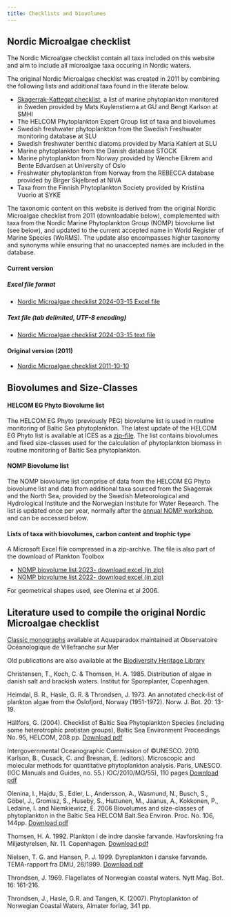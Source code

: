```yaml
---
title: Checklists and biovolumes
---
```

## Nordic Microalgae checklist

The Nordic Microalgae checklist contain all taxa included on this website and aim to include all microalgae taxa occuring in Nordic waters.

The original Nordic Microalgae checklist was created in 2011 by combining the following lists and additional taxa found in the literate below.
* [Skagerrak-Kattegat checklist](https://www.smhi.se/oceanografi/oce_info_data/plankton_checklist/ssshome.htm), a list of marine phytoplankton monitored in Sweden provided by Mats Kuylenstierna at GU and Bengt Karlson at SMHI
* The HELCOM Phytoplankton Expert Group list of taxa and biovolumes
* Swedish freshwater phytoplankton from the Swedish Freshwater monitoring database at SLU
* Swedish freshwater benthic diatoms provided by Maria Kahlert at SLU 
* Marine phytoplankton from the Danish database STOCK 
* Marine phytoplankton from Norway provided by Wenche Eikrem and Bente Edvardsen at University of Oslo
* Freshwater phytoplankton from Norway from the REBECCA database provided by Birger Skjelbred at NIVA 
* Taxa from the Finnish Phytoplankton Society provided by Kristiina Vuorio at SYKE 

The taxonomic content on this website is derived from the original Nordic Microalgae checklist from 2011 (downloadable below), complemented with taxa from the Nordic Marine Phytoplankton Group (NOMP) biovolume list (see below), and updated to the current accepted name in World Register of Marine Species (WoRMS). The update also encompasses higher taxonomy and synonyms while ensuring that no unaccepted names are included in the database.

#### Current version
 
##### Excel file format

* [Nordic Microalgae checklist 2024-03-15 Excel file](https://data.smhi.se/oce/SLW/checklists/2024-03-15/nordicmicroalgae_checklist_2024_mar_15.xlsx)

##### Text file (tab delimited, UTF-8 encoding)

* [Nordic Microalgae checklist 2024-03-15 text file](https://data.smhi.se/oce/SLW/checklists/2024-03-15/nordicmicroalgae_checklist_2024_mar_15.txt)

#### Original version (2011)

* [Nordic Microalgae checklist 2011-10-10](https://data.smhi.se/oce/SLW/checklists/2011-10-10/)


## Biovolumes and Size-Classes


#### HELCOM EG Phyto Biovolume list

The HELCOM EG Phyto (previously PEG) biovolume list is used in routine monitoring of Baltic Sea phytoplankton. The latest update of the HELCOM EG Phyto list is available at ICES as a [zip-file](http://ices.dk/data/Documents/ENV/PEG_BVOL.zip). The list contains biovolumes and fixed size-classes used for the calculation of phytoplankton biomass in routine monitoring of Baltic Sea phytoplankton. 

#### NOMP Biovolume list

The NOMP biovolume list comprise of data from the HELCOM EG Phyto biovolume list and data from additional taxa sourced from the Skagerrak and the North Sea, provided by the Swedish Meteorological and Hydrological Institute and the Norwegian Institute for Water Research. The list is updated once per year, normally after the [annual NOMP workshop](nordicmicroalgae.org/nomp/), and can be accessed below.

#### Lists of taxa with biovolumes, carbon content and trophic type
A Microsoft Excel file compressed in a zip-archive. The file is also part of the download of Plankton Toolbox
* [NOMP biovolume list 2023- download excel (in zip)](https://data.smhi.se/oce/SLW/plankton_toolbox_1_4_1/nomp_taxa_biovolumes_and_carbon_2023.zip)
* [NOMP biovolume list 2022- download excel (in zip)](https://data.smhi.se/oce/SLW/plankton_toolbox_1_4_0/nomp_taxa_biovolumes_and_carbon_2022.zip)

For geometrical shapes used, see Olenina et al 2006. 


## Literature used to compile the original Nordic Microalgae checklist

[Classic monographs](http://www.obs-vlfr.fr/LOV/aquaparadox/html/ClassicMonographs.php) available at Aquaparadox maintained at Observatoire Océanologique de Villefranche sur Mer

Old publications are also available at the [Biodiversity Heritage Library](http://www.biodiversitylibrary.org/)

Christensen, T., Koch, C. & Thomsen, H. A. 1985. Distribution of algae in danish salt and brackish waters. Institut for Sporeplanter, Copenhagen.

Heimdal, B. R., Hasle, G. R. & Throndsen, J. 1973. An annotated check-list of plankton algae from the Oslofjord, Norway (1951-1972). Norw. J. Bot. 20: 13-19.

Hällfors, G. (2004). Checklist of Baltic Sea Phytoplankton Species (including some heterotrophic protistan groups), Baltic Sea Environment Proceedings No. 95, HELCOM, 208 pp. [Download pdf](https://www.helcom.fi/wp-content/uploads/2019/10/BSEP95.pdf)

Intergovernmental Oceanographic Commission of ©UNESCO. 2010. Karlson, B., Cusack, C. and Bresnan, E. (editors). Microscopic and molecular methods for quantitative phytoplankton analysis. Paris, UNESCO. (IOC Manuals and Guides, no. 55.) IOC/2010/MG/55), 110 pages [Download pdf](http://ioc-unesco.org/hab/index.php?option=com_oe&task=viewDocumentRecord&docID=5440)

Olenina, I., Hajdu, S., Edler, L., Andersson, A., Wasmund, N., Busch, S., Göbel, J., Gromisz, S., Huseby, S., Huttunen, M., Jaanus, A., Kokkonen, P., Ledaine, I. and Niemkiewicz, E. 2006 Biovolumes and size-classes of phytoplankton in the Baltic Sea HELCOM Balt.Sea Environ. Proc. No. 106, 144pp. [Download pdf](https://helcom.fi/wp-content/uploads/2019/08/BSEP106.pdf)

Thomsen, H. A. 1992. Plankton i de indre danske farvande. Havforskning fra Miljøstyrelsen, Nr. 11. Copenhagen. [Download pdf](https://www2.mst.dk/Udgiv/publikationer/1992/87-7810-034-8/pdf/87-7810-034-8.pdf)

Nielsen, T. G. and Hansen, P. J. 1999. Dyreplankton i danske farvande. TEMA-rapport fra DMU, 28/1999. [Download pdf](https://www2.dmu.dk/1_Viden/2_Publikationer/3_temarapporter/rapporter/87-7772-469-0.pdf?fbclid=IwAR1VG4rC_G-KP2niN6p2EERBr2fwd3nyln7CTnf0iqkBuPjwbQmyPWmOvhc)

Throndsen, J. 1969. Flagellates of Norwegian coastal waters. Nytt Mag. Bot. 16: 161-216.

Throndsen, J., Hasle, G.R. and Tangen, K. (2007). Phytoplankton of Norwegian Coastal Waters, Almater forlag, 341 pp.
